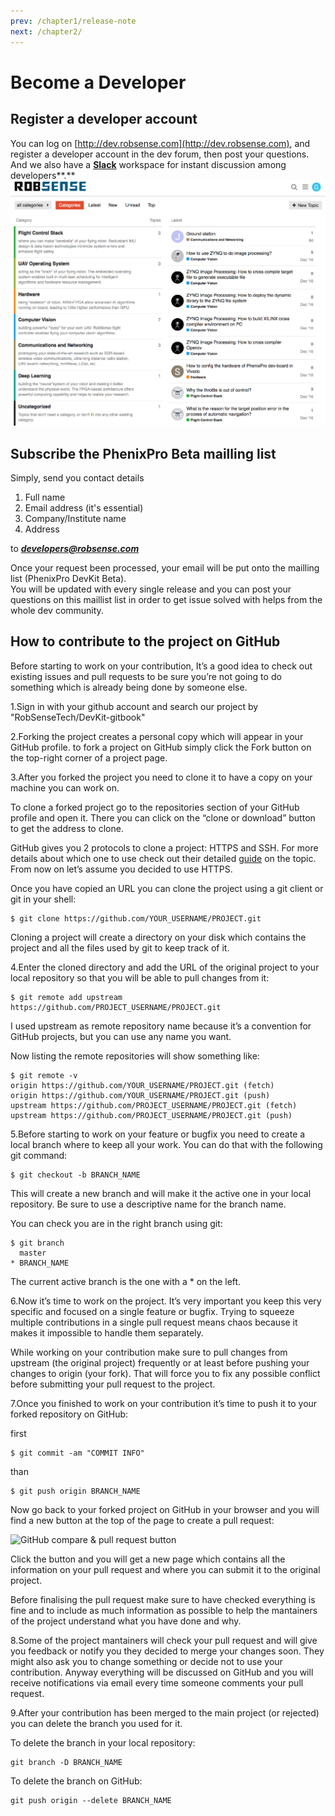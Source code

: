 ```yaml
---
prev: /chapter1/release-note
next: /chapter2/
---
```

# Become a Developer

## Register a developer account

You can log on [http://dev.robsense.com](http://dev.robsense.com), and register a developer account in the dev forum, then post your questions. And we also have a [**Slack**](https://slack-invitation-auto.herokuapp.com) workspace for instant discussion among developers**.**  
![](../.vuepress/public/forum.png)

## Subscribe the PhenixPro Beta mailling list

Simply, send you contact details

1. Full name
2. Email address \(it's essential\)
3. Company/Institute name
4. Address

to _**developers@robsense.com**_

Once your request been processed, your email will be put onto the mailling list \(PhenixPro DevKit Beta\).  
You will be updated with every single release and you can post your questions on this maillist list in order to get issue solved with helps from the whole dev community.

## How to contribute to the project on GitHub

Before starting to work on your contribution, It’s a good idea to check out existing issues and pull requests to be sure you’re not going to do something which is already being done by someone else.

1.Sign in with your github account and search our project by "RobSenseTech/DevKit-gitbook"

2.Forking the project creates a personal copy which will appear in your GitHub profile. to fork a project on GitHub simply click the Fork button on the top-right corner of a project page.

3.After you forked the project you need to clone it to have a copy on your machine you can work on.

To clone a forked project go to the repositories section of your GitHub profile and open it. There you can click on the “clone or download” button to get the address to clone.

GitHub gives you 2 protocols to clone a project: HTTPS and SSH. For more details about which one to use check out their detailed [guide](https://help.github.com/articles/which-remote-url-should-i-use/) on the topic. From now on let’s assume you decided to use HTTPS.

Once you have copied an URL you can clone the project using a git client or git in your shell:

```text
$ git clone https://github.com/YOUR_USERNAME/PROJECT.git
```

Cloning a project will create a directory on your disk which contains the project and all the files used by git to keep track of it.

4.Enter the cloned directory and add the URL of the original project to your local repository so that you will be able to pull changes from it:

```text
$ git remote add upstream https://github.com/PROJECT_USERNAME/PROJECT.git
```

I used upstream as remote repository name because it’s a convention for GitHub projects, but you can use any name you want.

Now listing the remote repositories will show something like:

```text
$ git remote -v
origin https://github.com/YOUR_USERNAME/PROJECT.git (fetch)
origin https://github.com/YOUR_USERNAME/PROJECT.git (push)
upstream https://github.com/PROJECT_USERNAME/PROJECT.git (fetch)
upstream https://github.com/PROJECT_USERNAME/PROJECT.git (push)
```

5.Before starting to work on your feature or bugfix you need to create a local branch where to keep all your work. You can do that with the following git command:

```text
$ git checkout -b BRANCH_NAME
```

This will create a new branch and will make it the active one in your local repository. Be sure to use a descriptive name for the branch name.

You can check you are in the right branch using git:

```text
$ git branch
  master
* BRANCH_NAME
```

The current active branch is the one with a \* on the left.

6.Now it’s time to work on the project. It’s very important you keep this very specific and focused on a single feature or bugfix. Trying to squeeze multiple contributions in a single pull request means chaos because it makes it impossible to handle them separately.

While working on your contribution make sure to pull changes from upstream \(the original project\) frequently or at least before pushing your changes to origin \(your fork\). That will force you to fix any possible conflict before submitting your pull request to the project.

7.Once you finished to work on your contribution it’s time to push it to your forked repository on GitHub:

first

```text
$ git commit -am "COMMIT INFO"
```

than

```text
$ git push origin BRANCH_NAME
```

Now go back to your forked project on GitHub in your browser and you will find a new button at the top of the page to create a pull request:

![GitHub compare &amp; pull request button](http://blog.davidecoppola.com/wp-content/uploads/2016/11/GitHub-compare_and_pull_request_button.png)

Click the button and you will get a new page which contains all the information on your pull request and where you can submit it to the original project.

Before finalising the pull request make sure to have checked everything is fine and to include as much information as possible to help the mantainers of the project understand what you have done and why.

8.Some of the project mantainers will check your pull request and will give you feedback or notify you they decided to merge your changes soon. They might also ask you to change something or decide not to use your contribution. Anyway everything will be discussed on GitHub and you will receive notifications via email every time someone comments your pull request.

9.After your contribution has been merged to the main project \(or rejected\) you can delete the branch you used for it.

To delete the branch in your local repository:

```text
git branch -D BRANCH_NAME
```

To delete the branch on GitHub:

```text
git push origin --delete BRANCH_NAME
```

